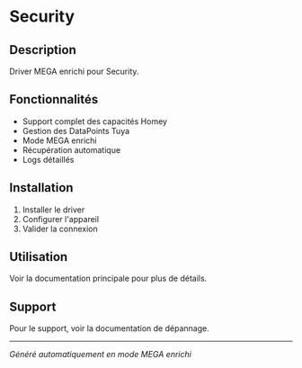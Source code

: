 # Security

## Description

Driver MEGA enrichi pour Security.

## Fonctionnalités

- Support complet des capacités Homey
- Gestion des DataPoints Tuya
- Mode MEGA enrichi
- Récupération automatique
- Logs détaillés

## Installation

1. Installer le driver
2. Configurer l'appareil
3. Valider la connexion

## Utilisation

Voir la documentation principale pour plus de détails.

## Support

Pour le support, voir la documentation de dépannage.

---
*Généré automatiquement en mode MEGA enrichi*
